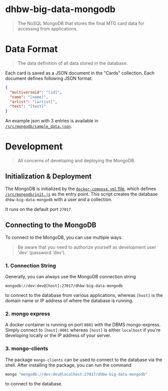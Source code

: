 # dhbw-big-data-mongodb
> The NoSQL MongoDB that stores the final MTG card data for accessing from applications.

# Data Format
> The data definition of all data stored in the database.

Each card is saved as a JSON document in the "Cards" collection. Each document defines following JSON format:

```json
{
  "multiverseid": "[id]",
  "name": "[name]",
  "artist": "[artist]",
  "text": "[text]"
}
```

An example json with 3 entries is available in [`/src/mongodb/sample_data.json`](/src/mongodb/sample_data.json).

# Development
> All concerns of developing and deploying the MongoDB.

## Initialization & Deployment
The MongoDB is initialized by the [`docker-compose.yml` file](/docker-compose.yml), which defines [`/src/mongodb/init.js`](/src/mongodb/init.js) 
as the entry point. This script creates the database `dhbw-big-data-mongodb` with a user and a collection.

It runs on the default port `27017`.
## Connecting to the MongoDB
To connect to the MongoDB, you can use multiple ways.
> Be aware that you need to authorize yourself as development user 'dev' (password 'dev').

### 1. Connection String

Generally, you can always use the MongoDB connection string
```
mongodb://dev:dev@[host]:27017/dhbw-big-data-mongodb
```
to connect to the database from various applications, whereas `[host]` is the domain name or IP address of where the 
database is running.

### 2. mongo express
A docker container is running on port `8081` with the DBMS mongo-express. Simply connect to 
`[host]:8081` whereas `[host]` is either `localhost` if you're developing locally or the IP address of your server.

### 3. mongo-clients
The package `mongo-clients` can be used to connect to the database via the shell. After installing the package, you can
run the command 
```bash
mongo "mongodb://dev:dev@localhost:27017/dhbw-big-data-mongodb"
```
to connect to the database. 